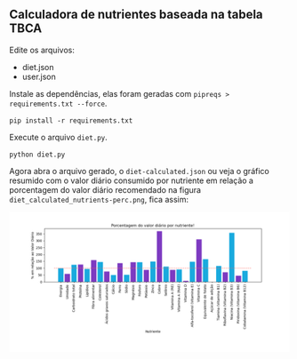 ## Calculadora de nutrientes baseada na tabela TBCA

Edite os arquivos:
- diet.json
- user.json

Instale as dependências, elas foram geradas com `pipreqs > requirements.txt --force`.
```
pip install -r requirements.txt
```

Execute o arquivo `diet.py`.
```
python diet.py
```

Agora abra o arquivo gerado, o `diet-calculated.json` ou veja o gráfico resumido com o valor diário consumido por nutriente em relação a porcentagem do valor diário recomendado na figura `diet_calculated_nutrients-perc.png`, fica assim:

![valor diário consumido por nutriente em relação a porcentagem do valor diário recomendado](https://raw.githubusercontent.com/ArthurAssuncao/CalculadoraNutrientes/main/diet_calculated_nutrients-perc.png)
